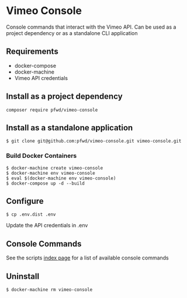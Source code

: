 # Vimeo Console

Console commands that interact with the Vimeo API. Can be used as a project dependency or as a standalone CLI application 

## Requirements
- docker-compose
- docker-machine
- Vimeo API credentials

## Install as a project dependency
```
composer require pfwd/vimeo-console
```

## Install as a standalone application

```
$ git clone git@github.com:pfwd/vimeo-console.git vimeo-console.git
```
### Build Docker Containers
```
$ docker-machine create vimeo-console
$ docker-machine env vimeo-console
$ eval $(docker-machine env vimeo-console)
$ docker-compose up -d --build
```

## Configure
```
$ cp .env.dist .env
```
Update the API credentials in .env

## Console Commands
See the scripts [index page](docs/scripts/index.md) for a list of available console commands

## Uninstall
```
$ docker-machine rm vimeo-console
```